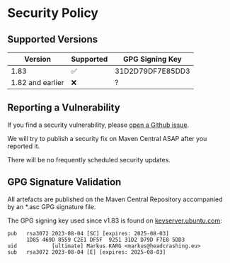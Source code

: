 # Security Policy

## Supported Versions

| Version          | Supported          | GPG Signing Key  |
| ---------------- | ------------------ | ---------------- |
| 1.83             | :white_check_mark: | 31D2D79DF7E85DD3 |
| 1.82 and earlier | :x:                | ?                |

## Reporting a Vulnerability

If you find a security vulnerability, please [open a Github issue](https://github.com/cbeust/jcommander/issues).

We will try to publish a security fix on Maven Central ASAP after you reported it.

There will be no frequently scheduled security updates.

## GPG Signature Validation

All artefacts are published on the Maven Central Repository accompanied by an *.asc GPG signature file.

The GPG signing key used since v1.83 is found on [keyserver.ubuntu.com](https://keyserver.ubuntu.com/pks/lookup?search=1D85469D8559C2E1DF5F925131D2D79DF7E85DD3&fingerprint=on&op=index):
```
pub   rsa3072 2023-08-04 [SC] [expires: 2025-08-03]
      1D85 469D 8559 C2E1 DF5F  9251 31D2 D79D F7E8 5DD3
uid           [ultimate] Markus KARG <markus@headcrashing.eu>
sub   rsa3072 2023-08-04 [E] [expires: 2025-08-03]
```
